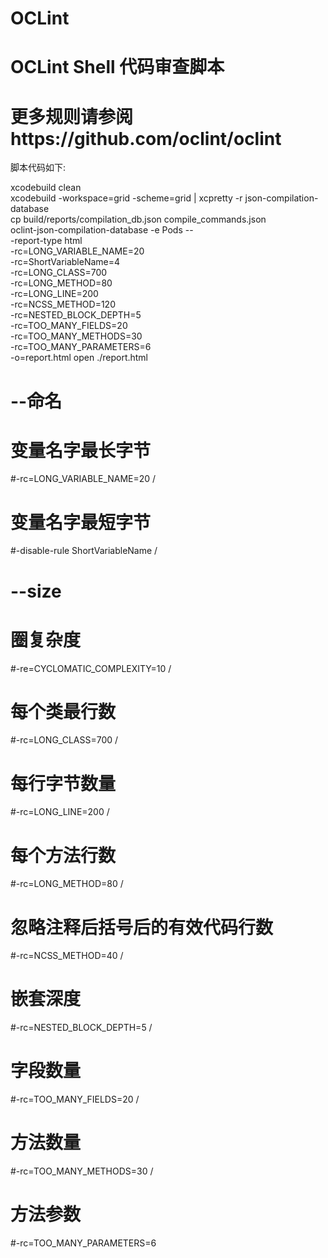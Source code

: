 # OCLint
# OCLint  Shell  代码审查脚本
# 更多规则请参阅https://github.com/oclint/oclint
脚本代码如下:

xcodebuild clean\
xcodebuild -workspace=grid  -scheme=grid | xcpretty -r json-compilation-database\
cp build/reports/compilation_db.json compile_commands.json\
oclint-json-compilation-database -e Pods -- \
-report-type html \
-rc=LONG_VARIABLE_NAME=20 \
-rc=ShortVariableName=4 \
-rc=LONG_CLASS=700 \
-rc=LONG_METHOD=80 \
-rc=LONG_LINE=200 \
-rc=NCSS_METHOD=120 \
-rc=NESTED_BLOCK_DEPTH=5 \
-rc=TOO_MANY_FIELDS=20 \
-rc=TOO_MANY_METHODS=30 \
-rc=TOO_MANY_PARAMETERS=6 \
-o=report.html
open ./report.html
# --命名
# 变量名字最长字节
#-rc=LONG_VARIABLE_NAME=20 /
# 变量名字最短字节
#-disable-rule ShortVariableName /
# --size
# 圈复杂度
#-re=CYCLOMATIC_COMPLEXITY=10 /
# 每个类最行数
#-rc=LONG_CLASS=700 /
# 每行字节数量
#-rc=LONG_LINE=200 /
# 每个方法行数
#-rc=LONG_METHOD=80 /
# 忽略注释后括号后的有效代码行数
#-rc=NCSS_METHOD=40 /
# 嵌套深度
#-rc=NESTED_BLOCK_DEPTH=5 /
# 字段数量
#-rc=TOO_MANY_FIELDS=20 /
# 方法数量
#-rc=TOO_MANY_METHODS=30 /
# 方法参数
#-rc=TOO_MANY_PARAMETERS=6

